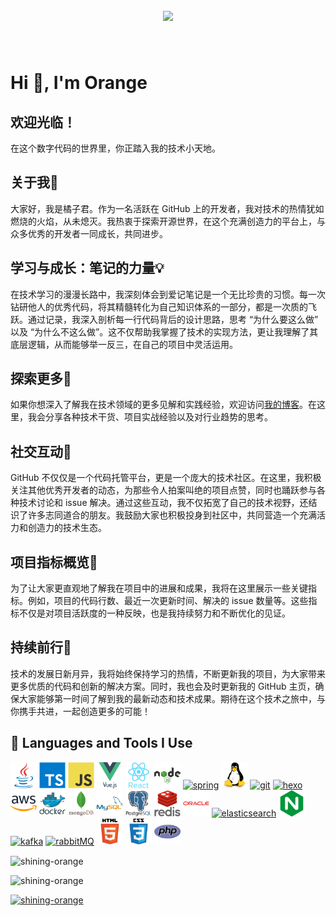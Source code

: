 ​
<h1 align="center">​
  <a href="/">​
    <img src="https://readme-typing-svg.herokuapp.com?color=%2336BCF7&lines=欢迎光临！我是橘子君.;console.log(%22Hello%EF%BC%8Cworld%22)">​
  </a>​
</h1>​
<h1>Hi 👋, I'm Orange</h1>

## 欢迎光临！​
  在这个数字代码的世界里，你正踏入我的技术小天地。​

## 关于我​👋
  大家好，我是橘子君。作为一名活跃在 GitHub 上的开发者，我对技术的热情犹如燃烧的火焰，从未熄灭。我热衷于探索开源世界，在这个充满创造力的平台上，与众多优秀的开发者一同成长，共同进步。​
 
## 学习与成长：笔记的力量​💡
  在技术学习的漫漫长路中，我深刻体会到爱记笔记是一个无比珍贵的习惯。每一次钻研他人的优秀代码，将其精髓转化为自己知识体系的一部分，都是一次质的飞跃。通过记录，我深入剖析每一行代码背后的设计思路，思考 “为什么要这么做” 以及 “为什么不这么做”。这不仅帮助我掌握了技术的实现方法，更让我理解了其底层逻辑，从而能够举一反三，在自己的项目中灵活运用。​
 
## 探索更多​📝
  如果你想深入了解我在技术领域的更多见解和实践经验，欢迎访问<a href="http://121.37.249.79:81/">我的博客</a>。在这里，我会分享各种技术干货、项目实战经验以及对行业趋势的思考。​

## 社交互动​🤝
  GitHub 不仅仅是一个代码托管平台，更是一个庞大的技术社区。在这里，我积极关注其他优秀开发者的动态，为那些令人拍案叫绝的项目点赞，同时也踊跃参与各种技术讨论和 issue 解决。通过这些互动，我不仅拓宽了自己的技术视野，还结识了许多志同道合的朋友。我鼓励大家也积极投身到社区中，共同营造一个充满活力和创造力的技术生态。​

## 项目指标概览🎯​
  为了让大家更直观地了解我在项目中的进展和成果，我将在这里展示一些关键指标。例如，项目的代码行数、最近一次更新时间、解决的 issue 数量等。这些指标不仅是对项目活跃度的一种反映，也是我持续努力和不断优化的见证。​

## 持续前行​🚀
  技术的发展日新月异，我将始终保持学习的热情，不断更新我的项目，为大家带来更多优质的代码和创新的解决方案。同时，我也会及时更新我的 GitHub 主页，确保大家能够第一时间了解到我的最新动态和技术成果。期待在这个技术之旅中，与你携手共进，一起创造更多的可能！

<h2>🚀 Languages and Tools I Use</h2>
<p><a target="_blank" href="https://raw.githubusercontent.com/devicons/devicon/master/icons/java/java-original.svg" style="display: inline-block;"><img src="https://raw.githubusercontent.com/devicons/devicon/master/icons/java/java-original.svg" alt="java" width="42" height="42" /></a>
<a target="_blank" href="https://raw.githubusercontent.com/devicons/devicon/master/icons/typescript/typescript-original.svg" style="display: inline-block;"><img src="https://raw.githubusercontent.com/devicons/devicon/master/icons/typescript/typescript-original.svg" alt="typescript" width="42" height="42" /></a>
<a target="_blank" href="https://raw.githubusercontent.com/devicons/devicon/master/icons/javascript/javascript-original.svg" style="display: inline-block;"><img src="https://raw.githubusercontent.com/devicons/devicon/master/icons/javascript/javascript-original.svg" alt="javascript" width="42" height="42" /></a>
<a target="_blank" href="https://raw.githubusercontent.com/devicons/devicon/master/icons/vuejs/vuejs-original-wordmark.svg" style="display: inline-block;"><img src="https://raw.githubusercontent.com/devicons/devicon/master/icons/vuejs/vuejs-original-wordmark.svg" alt="vuejs" width="42" height="42" /></a>
<a target="_blank" href="https://raw.githubusercontent.com/devicons/devicon/master/icons/react/react-original-wordmark.svg" style="display: inline-block;"><img src="https://raw.githubusercontent.com/devicons/devicon/master/icons/react/react-original-wordmark.svg" alt="react" width="42" height="42" /></a>
<a target="_blank" href="https://raw.githubusercontent.com/devicons/devicon/master/icons/nodejs/nodejs-original-wordmark.svg" style="display: inline-block;"><img src="https://raw.githubusercontent.com/devicons/devicon/master/icons/nodejs/nodejs-original-wordmark.svg" alt="nodejs" width="42" height="42" /></a>
<a target="_blank" href="https://www.vectorlogo.zone/logos/springio/springio-icon.svg" style="display: inline-block;"><img src="https://www.vectorlogo.zone/logos/springio/springio-icon.svg" alt="spring" width="42" height="42" /></a>
<a target="_blank" href="https://raw.githubusercontent.com/devicons/devicon/master/icons/linux/linux-original.svg" style="display: inline-block;"><img src="https://raw.githubusercontent.com/devicons/devicon/master/icons/linux/linux-original.svg" alt="linux" width="42" height="42" /></a>
<a target="_blank" href="https://www.vectorlogo.zone/logos/git-scm/git-scm-icon.svg" style="display: inline-block;"><img src="https://www.vectorlogo.zone/logos/git-scm/git-scm-icon.svg" alt="git" width="42" height="42" /></a>
<a target="_blank" href="https://www.vectorlogo.zone/logos/hexoio/hexoio-icon.svg" style="display: inline-block;"><img src="https://www.vectorlogo.zone/logos/hexoio/hexoio-icon.svg" alt="hexo" width="42" height="42" /></a>
<a target="_blank" href="https://raw.githubusercontent.com/devicons/devicon/master/icons/amazonwebservices/amazonwebservices-original-wordmark.svg" style="display: inline-block;"><img src="https://raw.githubusercontent.com/devicons/devicon/master/icons/amazonwebservices/amazonwebservices-original-wordmark.svg" alt="aws" width="42" height="42" /></a>
<a target="_blank" href="https://raw.githubusercontent.com/devicons/devicon/master/icons/docker/docker-original-wordmark.svg" style="display: inline-block;"><img src="https://raw.githubusercontent.com/devicons/devicon/master/icons/docker/docker-original-wordmark.svg" alt="docker" width="42" height="42" /></a>
<a target="_blank" href="https://raw.githubusercontent.com/devicons/devicon/master/icons/mongodb/mongodb-original-wordmark.svg" style="display: inline-block;"><img src="https://raw.githubusercontent.com/devicons/devicon/master/icons/mongodb/mongodb-original-wordmark.svg" alt="mongodb" width="42" height="42" /></a>
<a target="_blank" href="https://raw.githubusercontent.com/devicons/devicon/master/icons/mysql/mysql-original-wordmark.svg" style="display: inline-block;"><img src="https://raw.githubusercontent.com/devicons/devicon/master/icons/mysql/mysql-original-wordmark.svg" alt="mysql" width="42" height="42" /></a>
<a target="_blank" href="https://raw.githubusercontent.com/devicons/devicon/master/icons/postgresql/postgresql-original-wordmark.svg" style="display: inline-block;"><img src="https://raw.githubusercontent.com/devicons/devicon/master/icons/postgresql/postgresql-original-wordmark.svg" alt="postgresql" width="42" height="42" /></a>
<a target="_blank" href="https://raw.githubusercontent.com/devicons/devicon/master/icons/redis/redis-original-wordmark.svg" style="display: inline-block;"><img src="https://raw.githubusercontent.com/devicons/devicon/master/icons/redis/redis-original-wordmark.svg" alt="redis" width="42" height="42" /></a>
<a target="_blank" href="https://raw.githubusercontent.com/devicons/devicon/master/icons/oracle/oracle-original.svg" style="display: inline-block;"><img src="https://raw.githubusercontent.com/devicons/devicon/master/icons/oracle/oracle-original.svg" alt="oracle" width="42" height="42" /></a>
<a target="_blank" href="https://www.vectorlogo.zone/logos/elastic/elastic-icon.svg" style="display: inline-block;"><img src="https://www.vectorlogo.zone/logos/elastic/elastic-icon.svg" alt="elasticsearch" width="42" height="42" /></a>
<a target="_blank" href="https://raw.githubusercontent.com/devicons/devicon/master/icons/nginx/nginx-original.svg" style="display: inline-block;"><img src="https://raw.githubusercontent.com/devicons/devicon/master/icons/nginx/nginx-original.svg" alt="nginx" width="42" height="42" /></a>
<a target="_blank" href="https://www.vectorlogo.zone/logos/apache_kafka/apache_kafka-icon.svg" style="display: inline-block;"><img src="https://www.vectorlogo.zone/logos/apache_kafka/apache_kafka-icon.svg" alt="kafka" width="42" height="42" /></a>
<a target="_blank" href="https://www.vectorlogo.zone/logos/rabbitmq/rabbitmq-icon.svg" style="display: inline-block;"><img src="https://www.vectorlogo.zone/logos/rabbitmq/rabbitmq-icon.svg" alt="rabbitMQ" width="42" height="42" /></a>
<a target="_blank" href="https://raw.githubusercontent.com/devicons/devicon/master/icons/html5/html5-original-wordmark.svg" style="display: inline-block;"><img src="https://raw.githubusercontent.com/devicons/devicon/master/icons/html5/html5-original-wordmark.svg" alt="html5" width="42" height="42" /></a>
<a target="_blank" href="https://raw.githubusercontent.com/devicons/devicon/master/icons/css3/css3-original-wordmark.svg" style="display: inline-block;"><img src="https://raw.githubusercontent.com/devicons/devicon/master/icons/css3/css3-original-wordmark.svg" alt="css3" width="42" height="42" /></a>
<a target="_blank" href="https://raw.githubusercontent.com/devicons/devicon/master/icons/php/php-original.svg" style="display: inline-block;"><img src="https://raw.githubusercontent.com/devicons/devicon/master/icons/php/php-original.svg" alt="php" width="42" height="42" /></a></p>
<p><img align="center" src="https://github-readme-stats.vercel.app/api?username=shining-orange&show_icons=true&locale=en" alt="shining-orange" /></p>
<p><img src="https://github-readme-stats.vercel.app/api/top-langs?username=shining-orange&show_icons=true&locale=en&layout=compact" alt="shining-orange" /></p>
<p><a href="https://github.com/ryo-ma/github-profile-trophy"><img src="https://github-profile-trophy.vercel.app/?username=shining-orange" alt="shining-orange" /></a></p>


